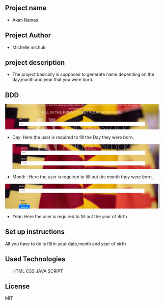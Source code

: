 ## Project name 
- Akan Names

## Project Author
- Michelle michuki
## project description
* The project basically is supposed to generate name depending on the day,month and year that you were born.
## BDD
   <img src="images/IMAGE3.jpg">

- Day: Here the user is required to fill the  Day they were born.

  <img src="images/IMAGE1.jpg">
  
- Month : Here the user is required to fill out the month they were born.


 <img src="images/IMAGE.jpg">

 - Year: Here the user is required to fill out the year of Birth

## Set up instructions
  All you have to do is fill in your date,month and year of birth

## Used Technologies
<ul>
HTML
CSS
JAVA SCRIPT
</ul>
 
 ## License
 MIT
 